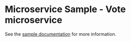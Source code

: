# Microservice Sample - Vote microservice

See the [sample documentation](https://github.com/WASdev/sample.microservices.docs) for more information.
